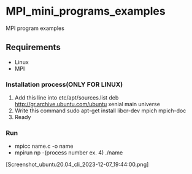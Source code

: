 # MPI_mini_programs_examples
MPI program examples

## Requirements
* Linux
* MPI

### Installation process(ONLY FOR LINUX)
1. Add this line into etc/apt/sources.list deb http://gr.archive.ubuntu.com/ubuntu xenial main universe 
2. Write this command sudo apt-get install libcr-dev mpich mpich-doc
3. Ready

### Run
* mpicc name.c -o name
* mpirun np -(process number ex. 4) ./name 

[Screenshot_ubuntu20.04_cli_2023-12-07_19:44:00.png]
